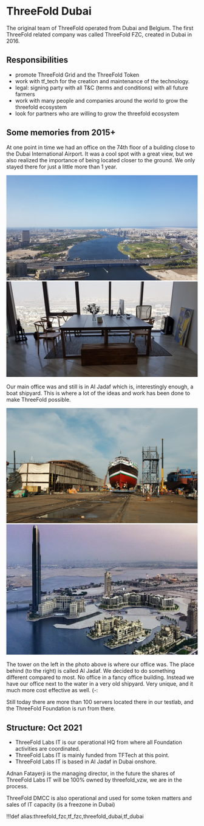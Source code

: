 # ThreeFold Dubai

The original team of ThreeFold operated from Dubai and Belgium. The first ThreeFold related company was called ThreeFold FZC, created in Dubai in 2016.

## Responsibilities

- promote ThreeFold Grid and the ThreeFold Token
- work with tf_tech for the creation and maintenance of the technology.
- legal: signing party with all T&C (terms and conditions) with all future farmers
- work with many people and companies around the world to grow the threefold ecosystem
- look for partners who are willing to grow the threefold ecosystem

## Some memories from 2015+

At one point in time we had an office on the 74th floor of a building close to the Dubai International Airport. It was a cool spot with a great view, but we also realized the importance of being located closer to the ground. We only stayed there for just a little more than 1 year.

<!-- [photos ThreeFold_Dubai](structure/images_threefold_fzc.html ':include :type=iframe width=100% height=550px frameBorder="0" scrolling="no" align="center"') -->

![](img/view_dubai.jpg)
![](img/dubai_office1.jpg)

Our main office was and still is in Al Jadaf which is, interestingly enough, a boat shipyard. This is where a lot of the ideas and work has been done to make ThreeFold possible.

![](img/al_jadaf.jpg)
![](img/aljadaf2.jpg)

The tower on the left in the photo above is where our office was. The place behind (to the right) is called Al Jadaf. We decided to do something different compared to most. No office in a fancy office building. Instead we have our office next to the water in a very old shipyard. Very unique, and it much more cost effective as well. (-:

Still today there are more than 100 servers located there in our testlab, and the ThreeFold Foundation is run from there.

## Structure: Oct 2021

- ThreeFold Labs IT is  our operational HQ from where all Foundation activities are coordinated.
- ThreeFold Labs IT is mainly funded from TFTech at this point.
- ThreeFold Labs IT is based in Al Jadaf in Dubai onshore.

Adnan Fatayerji is the managing director, in the future the shares of ThreeFold Labs IT will be 100% owned by threefold_vzw, we are in the process.

ThreeFold DMCC is also operational and used for some token matters and sales of IT capacity (is a freezone in Dubai)


<!-- 
## Structure: Summer 2020

![](img/labs_it_license.jpg)

ThreeFold_Dubai, a free zone establishment with License No: 17194 with its principal place of business at Q1-07-038/B SAIF Zone, United Arab Emirates, PO Box 514608. -->

!!!def alias:threefold_fzc,tf_fzc,threefold_dubai,tf_dubai

